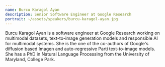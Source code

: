 ```yaml
---
name: Burcu Karagol Ayan
description: Senior Software Engineer at Google Research
portrait: ~/assets/speakers/burcu-karagol-ayan.jpg
---
```


Burcu Karagol Ayan is a software engineer at Google Research working on multimodal datasets, text-to-image generation models and responsible AI for multimodal systems. She is the one of the co-authors of Google's diffusion based Imagen and auto-regressive Parti text-to-image models. She has a PhD in Natural Language Processing from the University of Maryland, College Park.
